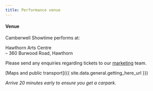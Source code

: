 ```yaml
---
title: Performance venue
---
```


#### Venue

Camberwell Showtime performs at:

Hawthorn Arts Centre<br/>
– 360 Burwood Road, Hawthorn

Please send any enquiries regarding tickets to our [marketing](mailto:marketing@camberwellshowtime.com) team.

[Maps and public transport]({{ site.data.general.getting_here_url }})

_Arrive 20 minutes early to ensure you get a carpark._
